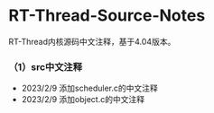 # RT-Thread-Source-Notes
RT-Thread内核源码中文注释，基于4.04版本。

### （1）src中文注释

- 2023/2/9 添加scheduler.c的中文注释
- 2023/2/9 添加object.c的中文注释

